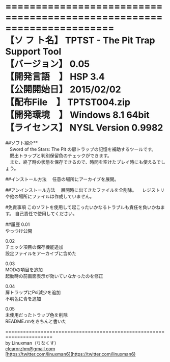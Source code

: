  ======================================================================  
【ソ フ ト名】 TPTST - The Pit Trap Support Tool  
【バージョン】 0.05  
【開発言語　】 HSP 3.4  
【公開開始日】 2015/02/02  
【配布File　】 TPTST004.zip  
【開発環境　】 Windows 8.1 64bit  
【ライセンス】 NYSL Version 0.9982  
 ======================================================================  


##ソフト紹介**  
　Sword of the Stars: The Pit の扉トラップの記憶を補助するツールです。  
　既出トラップと判別保留色のチェックができます。  
　また、終了時の状態を保存できるので、時間を空けたプレイ時にも使えるでしょう。

##インストール方法
　任意の場所にアーカイブを展開。

##アンインストール方法
　展開時に出てきたファイルを全削除。
　レジストリや他の場所にファイルは作成していません。

#免責事項
このソフトを使用して起こったいかなるトラブルも責任を負いかねます。
自己責任で使用してください。

##履歴
0.01  
やっつけ公開

0.02  
チェック項目の保存機能追加  
設定ファイルをアーカイブに含めた  

0.03  
MODの項目を追加  
起動時の前画面表示が効いていなかったのを修正  

0.04  
扉トラップにPsi減少を追加  
不明色に青を追加  

0.05  
未使用だったトラップ色を削除  
README.rmをきちんと書いた  

======================================================================  
by Linuxman（りなくす）  
clearorzhm@gmail.com  
[https://twitter.com/linuxman6](https://twitter.com/linuxman6)
